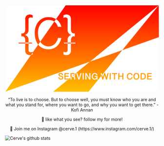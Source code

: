 
<p align="center">
  <img src="https://github.com/cerver1/cerver1/blob/master/v3-dev_banner.png" hieght ='20'>
</p>

<p align="center">
  “To live is to choose. But to choose well, you must know who you are and what you stand for, where you want to go, and why you want to get there.” - Kofi Annan
</p>

<!--
**cerver1/cerver1** is a ✨ _special_ ✨ repository because its `README.md` (this file) appears on your GitHub profile.

Here are some ideas to get you started:

- 🔭 I’m currently working on ...
- 🌱 I’m currently learning ...
- 👯 I’m looking to collaborate on ...
- 🤔 I’m looking for help with ...
- 💬 Ask me about ...
- 📫 How to reach me: ...
- 😄 Pronouns: ...

-->
  
<p align="center"/>
  🖤 like what you see? follow my for more!
</p>

<p align="center"/>
  🖤 Join me on Instagram @cerve.1 (https://www.instagram.com/cerve.1/)
</p>

![Cerve's github stats](https://github-readme-stats.vercel.app/api?username=cerver1&show_icons=true)

